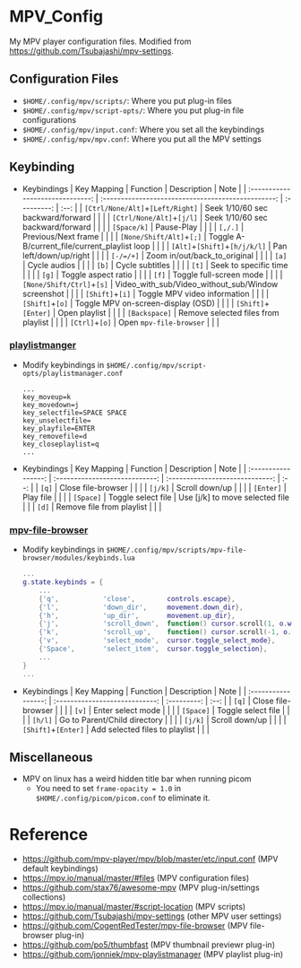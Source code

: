 # MPV_Config
My MPV player configuration files.
Modified from https://github.com/Tsubajashi/mpv-settings.

## Configuration Files
- `$HOME/.config/mpv/scripts/`: Where you put plug-in files
- `$HOME/.config/mpv/script-opts/`: Where you put plug-in file configurations
- `$HOME/.config/mpv/input.conf`: Where you set all the keybindings
- `$HOME/.config/mpv/mpv.conf`: Where you put all the MPV settings

## Keybinding
- Keybindings
    | Key Mapping                      | Function                                           | Description | Note |
    | :------------------------------: | :------------------------------------------------: | :---------: | :--: |
    | `[Ctrl/None/Alt]`+`[Left/Right]` | Seek 1/10/60 sec backward/forward                  |             |      |
    | `[Ctrl/None/Alt]`+`[j/l]`        | Seek 1/10/60 sec backward/forward                  |             |      |
    | `[Space/k]`                      | Pause-Play                                         |             |      |
    | `[,/.]`                          | Previous/Next frame                                |             |      |
    | `[None/Shift/Alt]`+`[;]`         | Toggle A-B/current_file/current_playlist loop      |             |      |
    | `[Alt]`+`[Shift]`+`[h/j/k/l]`    | Pan left/down/up/right                             |             |      |
    | `[-/=/+]`                        | Zoom in/out/back_to_original                       |             |      |
    | `[a]`                            | Cycle audios                                       |             |      |
    | `[b]`                            | Cycle subtitles                                    |             |      |
    | `[t]`                            | Seek to specific time                              |             |      |
    | `[g]`                            | Toggle aspect ratio                                |             |      |
    | `[f]`                            | Toggle full-screen mode                            |             |      |
    | `[None/Shift/Ctrl]`+`[s]`        | Video_with_sub/Video_without_sub/Window screenshot |             |      |
    | `[Shift]`+`[i]`                  | Toggle MPV video information                       |             |      |
    | `[Shift]`+`[o]`                  | Toggle MPV on-screen-display (OSD)                 |             |      |
    | `[Shift]`+`[Enter]`              | Open playlist                                      |             |      |
    | `[Backspace]`                    | Remove selected files from playlist                |             |      |
    | `[Ctrl]`+`[o]`                   | Open `mpv-file-browser`                            |             |      |

### [playlistmanger](https://github.com/jonniek/mpv-playlistmanager)
- Modify keybindings in `$HOME/.config/mpv/script-opts/playlistmanager.conf`
    ```
    ...
    key_moveup=k
    key_movedown=j
    key_selectfile=SPACE SPACE
    key_unselectfile=
    key_playfile=ENTER
    key_removefile=d
    key_closeplaylist=q
    ...
    ```
- Keybindings
    | Key Mapping         | Function                       | Description                     | Note |
    | :-----------------: | :----------------------------: | :-----------------------------: | :--: |
    | `[q]`               | Close file-browser             |                                 |      |
    | `[j/k]`             | Scroll down/up                 |                                 |      |
    | `[Enter]`           | Play file                      |                                 |      |
    | `[Space]`           | Toggle select file             | Use [j/k] to move selected file |      |
    | `[d]`               | Remove file from playlist      |                                 |      |

### [mpv-file-browser](https://github.com/CogentRedTester/mpv-file-browser)
- Modify keybindings in `$HOME/.config/mpv/scripts/mpv-file-browser/modules/keybinds.lua`
    ```lua
    ...
    g.state.keybinds = {
        ...
        {'q',           'close',        controls.escape},
        {'l',           'down_dir',     movement.down_dir},
        {'h',           'up_dir',       movement.up_dir},
        {'j',           'scroll_down',  function() cursor.scroll(1, o.wrap) end,           {repeatable = true}},
        {'k',           'scroll_up',    function() cursor.scroll(-1, o.wrap) end,          {repeatable = true}},
        {'v',           'select_mode',  cursor.toggle_select_mode},
        {'Space',       'select_item',  cursor.toggle_selection},
        ...
    }
    ...
    ```
- Keybindings
    | Key Mapping         | Function                       | Description | Note |
    | :-----------------: | :----------------------------: | :---------: | :--: |
    | `[q]`               | Close file-browser             |             |      |
    | `[v]`               | Enter select mode              |             |      |
    | `[Space]`           | Toggle select file             |             |      |
    | `[h/l]`             | Go to Parent/Child directory   |             |      |
    | `[j/k]`             | Scroll down/up                 |             |      |
    | `[Shift]`+`[Enter]` | Add selected files to playlist |             |      |

## Miscellaneous
- MPV on linux has a weird hidden title bar when running picom
    - You need to set `frame-opacity = 1.0` in `$HOME/.config/picom/picom.conf` to eliminate it.

# Reference
- https://github.com/mpv-player/mpv/blob/master/etc/input.conf (MPV default keybindings)
- https://mpv.io/manual/master/#files (MPV configuration files)
- https://github.com/stax76/awesome-mpv (MPV plug-in/settings collections)
- https://mpv.io/manual/master/#script-location (MPV scripts)
- https://github.com/Tsubajashi/mpv-settings (other MPV user settings)
- https://github.com/CogentRedTester/mpv-file-browser (MPV file-browser plug-in)
- https://github.com/po5/thumbfast (MPV thumbnail previewr plug-in)
- https://github.com/jonniek/mpv-playlistmanager (MPV playlist plug-in)
